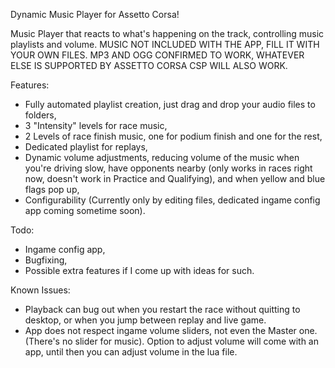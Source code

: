 Dynamic Music Player for Assetto Corsa!

Music Player that reacts to what's happening on the track, controlling music playlists and volume.
MUSIC NOT INCLUDED WITH THE APP, FILL IT WITH YOUR OWN FILES. MP3 AND OGG CONFIRMED TO WORK, WHATEVER ELSE IS SUPPORTED BY ASSETTO CORSA CSP WILL ALSO WORK.

Features:
- Fully automated playlist creation, just drag and drop your audio files to folders,
- 3 "Intensity" levels for race music,
- 2 Levels of race finish music, one for podium finish and one for the rest,
- Dedicated playlist for replays,
- Dynamic volume adjustments, reducing volume of the music when you're driving slow, have opponents nearby (only works in races right now, doesn't work in Practice and Qualifying), and when yellow and blue flags pop up,
- Configurability (Currently only by editing files, dedicated ingame config app coming sometime soon).

Todo:
- Ingame config app,
- Bugfixing,
- Possible extra features if I come up with ideas for such.

Known Issues:
- Playback can bug out when you restart the race without quitting to desktop, or when you jump between replay and live game.
- App does not respect ingame volume sliders, not even the Master one. (There's no slider for music). Option to adjust volume will come with an app, until then you can adjust volume in the lua file.
